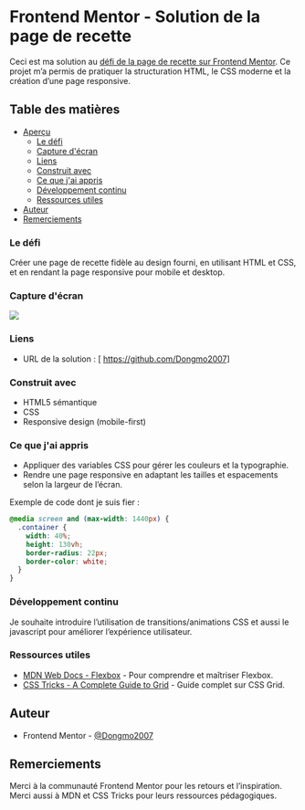# Frontend Mentor - Solution de la page de recette

Ceci est ma solution au [défi de la page de recette sur Frontend Mentor](https://www.frontendmentor.io/challenges/recipe-page-KiTsR8QQKm). Ce projet m’a permis de pratiquer la structuration HTML, le CSS moderne et la création d’une page responsive.

## Table des matières

- [Aperçu](#aperçu)
  - [Le défi](#le-défi)
  - [Capture d'écran](#capture-décran)
  - [Liens](#liens)
  - [Construit avec](#construit-avec)
  - [Ce que j'ai appris](#ce-que-jai-appris)
  - [Développement continu](#développement-continu)
  - [Ressources utiles](#ressources-utiles)
- [Auteur](#auteur)
- [Remerciements](#remerciements)

### Le défi

Créer une page de recette fidèle au design fourni, en utilisant HTML et CSS, et en rendant la page responsive pour mobile et desktop.

### Capture d'écran

![](./screenshot.jpg)

### Liens

- URL de la solution : [
  https://github.com/Dongmo2007]

### Construit avec

- HTML5 sémantique
- CSS
- Responsive design (mobile-first)

### Ce que j'ai appris

- Appliquer des variables CSS pour gérer les couleurs et la typographie.
- Rendre une page responsive en adaptant les tailles et espacements selon la largeur de l’écran.

Exemple de code dont je suis fier :

```css
@media screen and (max-width: 1440px) {
  .container {
    width: 40%;
    height: 130vh;
    border-radius: 22px;
    border-color: white;
  }
}
```

### Développement continu

Je souhaite introduire l’utilisation de transitions/animations CSS et aussi le javascript pour améliorer l’expérience utilisateur.

### Ressources utiles

- [MDN Web Docs - Flexbox](https://developer.mozilla.org/fr/docs/Web/CSS/CSS_Flexible_Box_Layout/Basic_Concepts_of_Flexbox) - Pour comprendre et maîtriser Flexbox.
- [CSS Tricks - A Complete Guide to Grid](https://css-tricks.com/snippets/css/complete-guide-grid/) - Guide complet sur CSS Grid.

## Auteur

- Frontend Mentor - [@Dongmo2007](https://www.frontendmentor.io/profile/Dongmo2007)

## Remerciements

Merci à la communauté Frontend Mentor pour les retours et l’inspiration. Merci aussi à MDN et CSS Tricks pour leurs ressources pédagogiques.
